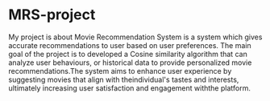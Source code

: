 # MRS-project

My project is about Movie Recommendation System is a system which gives accurate recommendations to user based on user preferences. The main goal of the project is to developed a Cosine similarity algorithm that can analyze user behaviours, or historical data to provide personalized movie recommendations.The system aims to enhance user experience by suggesting movies that align with theindividual's tastes and interests, ultimately increasing user satisfaction and engagement withthe platform.
